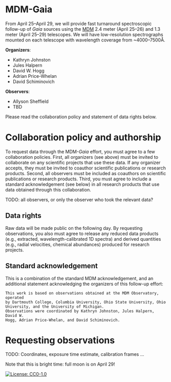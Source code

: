 # MDM-Gaia

From April 25–April 29, we will provide fast turnaround spectroscopic follow-up of *Gaia* sources using the [MDM](http://mdm.kpno.noao.edu/) 2.4 meter (April 25–26) and 1.3 meter (April 25–29) telescopes. We will have low-resolution spectrographs mounted on each telescope with wavelength coverage from ~4000–7500Å.

**Organizers**:
- Kathryn Johnston
- Jules Halpern
- David W. Hogg
- Adrian Price-Whelan
- David Schiminovich

**Observers**:
- Allyson Sheffield
- TBD

Please read the collaboration policy and statement of data rights below.


# Collaboration policy and authorship

To request data through the MDM-*Gaia* effort, you must agree to a few
collaboration policies. First, all organizers (see above) must be invited to
collaborate on any scientific projects that use these data. If any organizer
accepts, they must be invited to coauthor scientific publications or research
products. Second, all observers must be included as coauthors on scientific
publications or research products. Third, you must agree to include a standard
acknowledgement (see below) in all research products that use data obtained
through this collaboration.

TODO: all observers, or only the observer who took the relevant data?

## Data rights

Raw data will be made public on the following day. By requesting observations,
you also must agree to release any reduced data products (e.g., extracted,
wavelength-calibrated 1D spectra) and derived quantities (e.g., radial
velocities, chemical abundances) produced for research projects.

## Standard acknowledgement

This is a combination of the standard MDM acknowledgement, and an additional statement acknowledging the organizers of this follow-up effort:

    This work is based on observations obtained at the MDM Observatory, operated
    by Dartmouth College, Columbia University, Ohio State University, Ohio
    University, and the University of Michigan.
    Observations were coordinated by Kathryn Johnston, Jules Halpern, David W.
    Hogg, Adrian Price-Whelan, and David Schiminovich.

# Requesting observations

TODO: Coordinates, exposure time estimate, calibration frames ...

Note that this is bright time: full moon is on April 29!


[![License: CC0-1.0](https://licensebuttons.net/l/zero/1.0/80x15.png)](http://creativecommons.org/publicdomain/zero/1.0/)
